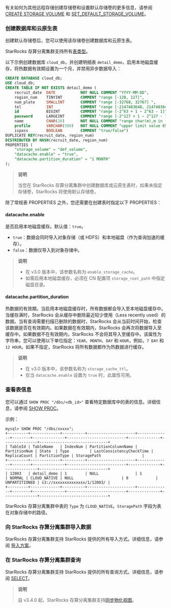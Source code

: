 
有关如何为其他远程存储创建存储卷和设置默认存储卷的更多信息，请参阅 [CREATE STORAGE VOLUME](../../sql-reference/sql-statements/cluster-management/storage_volume/CREATE_STORAGE_VOLUME.md) 和 [SET_DEFAULT_STORAGE_VOLUME](../../sql-reference/sql-statements/cluster_management/storage_volume/SET_DEFAULT_STORAGE_VOLUME.md)。

### 创建数据库和云原生表

创建默认存储卷后，您可以使用该存储卷创建数据库和云原生表。

StarRocks 存算分离集群支持所有[表类型](../../table_design/table_types/table_types.md)。

以下示例创建数据库 `cloud_db`，并创建明细表 `detail_demo`，启用本地磁盘缓存，将热数据有效期设置为一个月，并禁用异步数据导入：

```SQL
CREATE DATABASE cloud_db;
USE cloud_db;
CREATE TABLE IF NOT EXISTS detail_demo (
    recruit_date  DATE           NOT NULL COMMENT "YYYY-MM-DD",
    region_num    TINYINT        COMMENT "range [-128, 127]",
    num_plate     SMALLINT       COMMENT "range [-32768, 32767] ",
    tel           INT            COMMENT "range [-2147483648, 2147483647]",
    id            BIGINT         COMMENT "range [-2^63 + 1 ~ 2^63 - 1]",
    password      LARGEINT       COMMENT "range [-2^127 + 1 ~ 2^127 - 1]",
    name          CHAR(20)       NOT NULL COMMENT "range char(m),m in (1-255) ",
    profile       VARCHAR(500)   NOT NULL COMMENT "upper limit value 65533 bytes",
    ispass        BOOLEAN        COMMENT "true/false")
DUPLICATE KEY(recruit_date, region_num)
DISTRIBUTED BY HASH(recruit_date, region_num)
PROPERTIES (
    "storage_volume" = "def_volume",
    "datacache.enable" = "true",
    "datacache.partition_duration" = "1 MONTH"
);
```

> **说明**
>
> 当您在 StarRocks 存算分离集群中创建数据库或云原生表时，如果未指定存储卷，StarRocks 将使用默认存储卷。

除了常规表 PROPERTIES 之外，您还需要在创建表时指定以下 PROPERTIES：

#### datacache.enable

是否启用本地磁盘缓存。默认值：`true`。

- `true`：数据会同时导入对象存储（或 HDFS）和本地磁盘（作为查询加速的缓存）。
- `false`：数据仅导入到对象存储中。

> **说明**
>
> - 在 v3.0 版本中，该参数名称为 `enable_storage_cache`。
> - 如需启用本地磁盘缓存，必须在 CN 配置项 `storage_root_path` 中指定磁盘目录。

#### datacache.partition_duration

热数据的有效期。当启用本地磁盘缓存时，所有数据都会导入至本地磁盘缓存中。当缓存满时，StarRocks 会从缓存中删除最近较少使用（Less recently used）的数据。当有查询需要扫描已删除的数据时，StarRocks 会从当前时间开始，检查该数据是否在有效期内。如果数据在有效期内，StarRocks 会再次将数据导入至缓存中。如果数据不在有效期内，StarRocks 不会将其导入至缓存中。该属性为字符串，您可以使用以下单位指定：`YEAR`、`MONTH`、`DAY` 和 `HOUR`，例如，`7 DAY` 和 `12 HOUR`。如果不指定，StarRocks 将所有数据都作为热数据进行缓存。

> **说明**
>
> - 在 v3.0 版本中，该参数名称为 `storage_cache_ttl`。
> - 仅当 `datacache.enable` 设置为 `true` 时，此属性可用。

### 查看表信息

您可以通过 `SHOW PROC "/dbs/<db_id>"` 查看特定数据库中的表的信息。详细信息，请参阅 [SHOW PROC](../../sql-reference/sql-statements/cluster-management/nodes_processes/SHOW_PROC.md)。

示例：

```Plain
mysql> SHOW PROC "/dbs/xxxxx";
+---------+-------------+----------+---------------------+--------------+--------+--------------+--------------------------+--------------+---------------+------------------------------+
| TableId | TableName   | IndexNum | PartitionColumnName | PartitionNum | State  | Type         | LastConsistencyCheckTime | ReplicaCount | PartitionType | StoragePath                  |
+---------+-------------+----------+---------------------+--------------+--------+--------------+--------------------------+--------------+---------------+------------------------------+
| 12003   | detail_demo | 1        | NULL                | 1            | NORMAL | CLOUD_NATIVE | NULL                     | 8            | UNPARTITIONED | s3://xxxxxxxxxxxxxx/1/12003/ |
+---------+-------------+----------+---------------------+--------------+--------+--------------+--------------------------+--------------+---------------+------------------------------+
```

StarRocks 存算分离集群中表的 `Type` 为 `CLOUD_NATIVE`。`StoragePath` 字段为表在对象存储中的路径。

### 向 StarRocks 存算分离集群导入数据

StarRocks 存算分离集群支持 StarRocks 提供的所有导入方式。详细信息，请参阅 [导入方案](../../loading/Loading_intro.md)。

### 在 StarRocks 存算分离集群查询

StarRocks 存算分离集群支持 StarRocks 提供的所有查询方式。详细信息，请参阅 [SELECT](../../sql-reference/sql-statements/table_bucket_part_index/SELECT.md)。

> **说明**
>
> 自 v3.4.0 起，StarRocks 存算分离集群支持[同步物化视图](../../using_starrocks/Materialized_view-single_table.md)。
